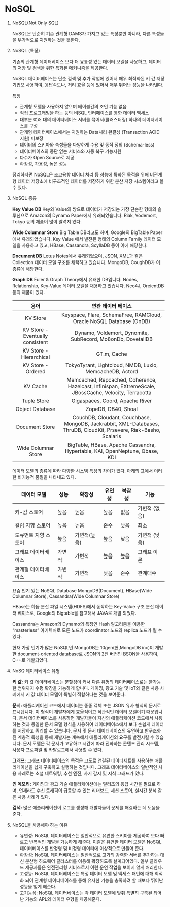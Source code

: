 # NoSQL

1. NoSQL(Not Only SQL)

   NoSQL은 단순히 기존 관계형 DAMS가 가지고 있는 특성뿐만 아니라, 다른 특성들을 부가적으로 지원하는 것을 뜻한다.

2. NoSQL (특징)

   기존의 관계형 데이터베이스 보다 더 융통성 있는 데이터 모델을 사용하고, 데이터의 저장 및 검색을 위한 특화된 메커니즘을 제공한다.

   NoSQL 데이터베이스는 단순 검색 및 추가 작업에 있어서 매우 최적화된 키 값 저장 기법으 사용하여, 응답속도나, 처리 효율 등에 있어서 매우 뛰어난 성능을 나타낸다.

   특징

   - 관계형 모델을 사용하지 않으며 테이블간의 조인 기능 없음
   - 직접 프로그래밍을 하는 등의 비SQL 인터페이스를 통한 데이터 액세스
   - 대부분 여러 대의 데이터베이스 서버를 묶어서(클러스터링) 하나의 데이터베이스를 구성
   - 관게형 데이터베이스에서는 지원하는 Data처리 완결성 (Transaction ACID 지원) 미보장
   - 데이터의 스키마와 속성들을 다양하게 수용 및 동적 정의 (Schema-less)
   - 데이터베이스의 중단 없는 서비스와 자동 복구 기능지원
   - 다수가 Open Source로 제공
   - 확장성, 가용성, 높은 성능

   정리하자면 NoSQL은 초고용향 데이터 처리 등 성능에 특화된 목적을 위해 비관계형 데이터 저장소에 비구조적인 데이터를 저장하기 위한 분산 저장 시스템이라고 볼 수 있다.

3. NoSQL 종류

   **Key Value DB**
   Key와 Value의 쌍으로 데이터가 저장되는 가장 단순한 형태의 솔루션으로 Amazon의 Dynamo Paper에서 유래되었습니다. Riak, Vodemort, Tokyo 등의 제품이 많이 알려져 있다.

   **Wide Columnar Store**
   Big Table DB라고도 하며, Google의 BigTable Paper에서 유래되었습니다. Key Value 에서 발전된 형태의 Column Family 데이터 모델을 사용하고 있고, HBase, Cassandra, ScyllaDB 등이 이에 해당한다.

    **Document DB**
   Lotus Notes에서 유래되었으며, JSON, XML과 같은 Collection 데이터 모델 구조를 채택하고 있습니다. MongoDB, CoughDB가 이 종류에 해당한다.

   **Graph DB**
   Euler & Graph Theory에서 유래한 DB입니다. Nodes, Relationship, Key-Value 데이터 모델을 채용하고 있습니다. Neo4J, OreientDB 등의 제품이 있다.

   |               용어               |                      연관 데이터 베이스                      |
   | :------------------------------: | :----------------------------------------------------------: |
   |             KV Store             | Keyspace, Flare, SchemaFree, RAMCloud, Oracle NoSQL Database (OnDB) |
   | KV Store - Eventually consistent | Dynamo, Voldemort, Dynomite, SubRecord, Mo8onDb, DovetailDB  |
   |     KV Store - Hierarchical      |                         GT.m, Cache                          |
   |        KV Store - Ordered        |   TokyoTyrant, Lightcloud, NMDB, Luxio, MemcacheDB, Actord   |
   |             KV Cache             | Memcached, Repcached, Coherence, Hazelcast, Infinispan, EXtremeScale, JBossCache, Velocity, Terracotta |
   |           Tuple Store            |               Gigaspaces, Coord, Apache River                |
   |         Object Database          |                     ZopeDB, DB40, Shoal                      |
   |          Document Store          | CouchDB, Cloudant, Couchbase, MongoDB, Jackrabbit, XML-Databases, ThruDB, CloudKit, Prsevere, Riak-Basho, Scalaris |
   |       Wide Columnar Store        | BigTable, HBase, Apache Cassandra, Hypertable, KAI, OpenNeptune, Qbase, KDI |

   데이터 모델의 종류에 따라 다양한 시스템 특성의 차이가 있다. 아래의 표에서 이러한 비기능적 품질을 나타내고 있다.

   | 데이터 모델          | 성능   | 확장성       | 유연성 | 복잡성 | 기능          |
   | -------------------- | ------ | ------------ | ------ | ------ | ------------- |
   | 키-값 스토어         | 높음   | 높음         | 높음   | 없음   | 가변적 (없음) |
   | 컬럼 지향 스토어     | 높음   | 높음         | 준수   | 낮음   | 최소          |
   | 도큐먼트 지향 스토어 | 높음   | 가변적(높음) | 높음   | 낮음   | 가변적 (낮음) |
   | 그래프 데이터베이스  | 가변적 | 가변적       | 높음   | 높음   | 그래프 이론   |
   | 관계형 데이터베이스  | 가변적 | 가변적       | 낮음   | 준수   | 관계대수      |

   요즘 인기 있는 NoSQL Database MongoDB(Document), HBase(Wide Columnar Store), Cassandra(Wide Columnar Store)

   HBase는 하둡 분산 파일 시스템(HDFS)에서 동작하는 Key-Value 구조 분산 데이터 베이스로, Google의 Bigtable을 참고해서 JAVA로 개발 되었다. 

   Cassandra는 Amazon의 Dynamo의 특징인 Hash 알고리즘을 이용한 “masterless” 아키텍처로 모든 노드가 coordinator 노드와 replica 노드가 될 수 있다.

   현재 가장 인기가 많은 NoSQL인 MongoDB는 10gen(현,MongoDB inc)이 개발한 document-oriented database로 JSON의 2진 버전인 BSON을 사용하여, C++로 개발되었다.

4. NoSQ 데이터베이스 유형

   **키 값:** 키 값 데이터베이스는 분할성이 커서 다른 유형의 데이터베이스로는 불가능한 범위까지 수평 확장을 가능하게 합니다. 게이밍, 광고 기술 및 IoT와 같은 사용 사례에서 키 값 데이터 모델이 특별히 적합하다는 것을 보여준다.

   **문서:** 애플리케이션 코드에서 데이터는 종종 객체 또는 JSON 유사 형식의 문서로 표시됩니다. 이 형식이 개발자에게 효율적이고 직관적인 데이터 모델이기 때문입니다. 문서 데이터베이스를 사용하면 개발자들이 자신의 애플리케이션 코드에서 사용하는 것과 동일한 문서 모델 형식을 사용하여 데이터베이스에서 보다 손쉽게 데이터를 저장하고 쿼리할 수 있습니다. 문서 및 문서 데이터베이스의 유연하고 반구조화된 계층적 특성을 통해 개발자는 계속해서 애플리케이션의 요구를 발전시킬 수 있습니다. 문서 모델은 각 문서가 고유하고 시간에 따라 진화하는 콘텐츠 관리 시스템, 사용자 프로파일 및 카탈로그에서 사용할 수 있다.

   **그래프:** 그래프 데이터베이스의 목적은 고도로 연결된 데이터세트를 사용하는 애플리케이션을 쉽게 구축하고 실행하는 것입니다. 그래프 데이터베이스의 일반적인 사용 사례로는 소셜 네트워킹, 추천 엔진, 사기 감지 및 지식 그래프가 있다.

   **인 메모리:** 게이밍과 광고 기술 애플리케이션에는 밀리초의 응답 시간을 필요로 하며, 언제라도 수신 트래픽이 급등할 수 있는 리더보드, 세션 스토어, 실시간 분석 같은 사용 사례가 있다.

   **검색:** 많은 애플리케이션이 로그를 생성해 개발자들이 문제를 해결하는 데 도움을 준다.

5. NoSQL을 사용해야 하는 이유

   - 유연성: NoSQL 데이터베이스는 일반적으로 유연한 스키마를 제공하여 보다 빠르고 반복적인 개발을 가능하게 해준다. 이같은 유연한 데이터 모델은 NoSQL 데이터베이스를 반정형 및 비정형 데이터에 이상적으로 만들어 준다.
   - 확장성: NoSQL 데이터베이스는 일반적으로 고가의 강력한 서버를 추가하는 대신 분산형 하드웨어 클러스터를 이용해 확장하도록 설계되어있다. 일부 클라우드 제공자들은 완전관리형 서비스로서 이런 운연 작업을 보이지 않게 처리한다.
   - 고성능: NoSQL 데이터베이스는 특정 데이터 모델 및 액세스 패턴에 대해 최적화 되어 관계형 데이터베이스를 통해 유사한 기능을 충족하려 할 때보다 뛰어난 성능을 얻게 해준다.
   - 고기능성: NoSQL 데이터베이스는 각 데이터 모델에 맞춰 특별히 구축된 뀌어난 기능의 APL와 데이터 유형을 제공해준다.